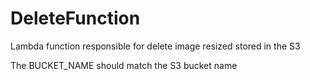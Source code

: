 # DeleteFunction

Lambda function responsible for delete image resized stored in the S3

The BUCKET_NAME should match the S3 bucket name